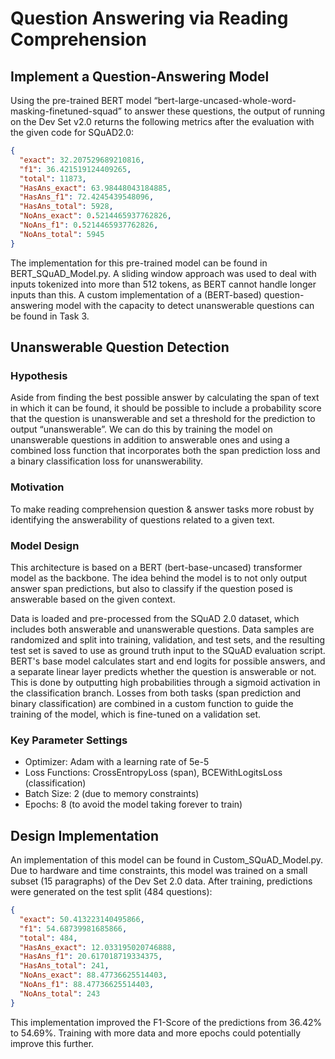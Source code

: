 # Question Answering via Reading Comprehension

##  Implement a Question-Answering Model

Using the pre-trained BERT model “bert-large-uncased-whole-word-masking-finetuned-squad” to answer these questions, the output of running on the Dev Set v2.0 returns the following metrics after the evaluation with the given code for SQuAD2.0:

```json
{
  "exact": 32.207529689210816,
  "f1": 36.421519124409265,
  "total": 11873,
  "HasAns_exact": 63.98448043184885,
  "HasAns_f1": 72.4245439548096,
  "HasAns_total": 5928,
  "NoAns_exact": 0.5214465937762826,
  "NoAns_f1": 0.5214465937762826,
  "NoAns_total": 5945
}
```
The implementation for this pre-trained model can be found in BERT_SQuAD_Model.py. A sliding window approach was used to deal with inputs tokenized into more than 512 tokens, as BERT cannot handle longer inputs than this. A custom implementation of a (BERT-based) question-answering model with the capacity to detect unanswerable questions can be found in Task 3.

## Unanswerable Question Detection
### Hypothesis
Aside from finding the best possible answer by calculating the span of text in which it can be found, it should be possible to include a probability score that the question is unanswerable and set a threshold for the prediction to output “unanswerable”. We can do this by training the model on unanswerable questions in addition to answerable ones and using a combined loss function that incorporates both the span prediction loss and a binary classification loss for unanswerability.

### Motivation
To make reading comprehension question & answer tasks more robust by identifying the answerability of questions related to a given text.

### Model Design
This architecture is based on a BERT (bert-base-uncased) transformer model as the backbone. The idea behind the model is to not only output answer span predictions, but also to classify if the question posed is answerable based on the given context.

Data is loaded and pre-processed from the SQuAD 2.0 dataset, which includes both answerable and unanswerable questions. Data samples are randomized and split into training, validation, and test sets, and the resulting test set is saved to use as ground truth input to the SQuAD evaluation script. BERT's base model calculates start and end logits for possible answers, and a separate linear layer predicts whether the question is answerable or not. This is done by outputting high probabilities through a sigmoid activation in the classification branch. Losses from both tasks (span prediction and binary classification) are combined in a custom function to guide the training of the model, which is fine-tuned on a validation set.

### Key Parameter Settings
- Optimizer: Adam with a learning rate of 5e-5
- Loss Functions: CrossEntropyLoss (span), BCEWithLogitsLoss (classification)
- Batch Size: 2 (due to memory constraints)
- Epochs: 8 (to avoid the model taking forever to train)

## Design Implementation
An implementation of this model can be found in Custom_SQuAD_Model.py. Due to hardware and time constraints, this model was trained on a small subset (15 paragraphs) of the Dev Set 2.0 data. After training, predictions were generated on the test split (484 questions):

```json
{
  "exact": 50.413223140495866,
  "f1": 54.68739981685866,
  "total": 484,
  "HasAns_exact": 12.033195020746888,
  "HasAns_f1": 20.617018719334375,
  "HasAns_total": 241,
  "NoAns_exact": 88.47736625514403,
  "NoAns_f1": 88.47736625514403,
  "NoAns_total": 243
}
```

This implementation improved the F1-Score of the predictions from 36.42% to 54.69%. Training with more data and more epochs could potentially improve this further.
